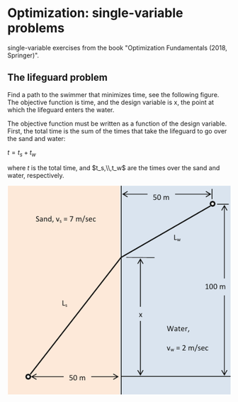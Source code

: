 # Optimization: single-variable problems

single-variable exercises from the book "Optimization Fundamentals (2018, Springer)".

## The lifeguard problem

Find a path to the swimmer that minimizes time, see the following figure. The objective function is time, and the
design variable is x, the point at which the lifeguard enters the water.

The objective function must be written as a function of the design variable. First, the total time is the sum of
the times that take the lifeguard to go over the sand and water:

$t = t_s + t_w$

where $t$ is the total time, and $t_s,\\,t_w$ are the times over the sand and water, respectively.


<img src="images/1.lifeguard.png" alt="The lifeguard problem" width="550" height="auto"/>
